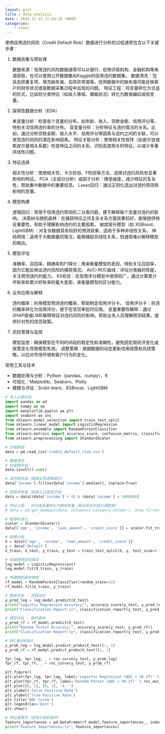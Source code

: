 ```yaml
---
layout: post
title : data analysis
date : 2024-11-12 11:24:29 +0800
categories: 
    - stats
---
```


使用信用违约风险（Credit Default Risk）数据进行分析的过程通常包含以下关键步骤：
1. 数据收集与预处理

    数据来源：信用违约风险数据通常可以从银行、信用评级机构、金融机构等来源获取，也可以使用公开数据集如Kaggle的信用违约数据集。
    数据清洗：包括去除重复项、填充缺失值、去除异常值等。信用数据中的缺失值可能反映客户的财务状况或是数据采集过程中出现的问题。
    特征工程：将变量转化为合适的形式，比如将分类特征（如收入等级、婚姻状况）转化为数值编码或哑变量。

2. 探索性数据分析（EDA）

    单变量分析：检查各个变量的分布，如年龄、收入、贷款金额、信用评分等，特别关注信用违约率的分布。
    双变量分析：分析特征与违约情况的关系。比如，通过分析贷款金额、收入水平、信用评分等因素与违约之间的关联，可以发现违约风险的潜在影响因素。
    特征关联分析：使用相关性矩阵（如皮尔逊或斯皮尔曼相关系数）检查特征之间的关系，识别高度相关的特征，以减少多重共线性问题。

3. 特征选择

    相关性分析：使用相关性、卡方检验、F检验等方法，选择对违约风险有显著影响的特征。
    PCA（主成分分析）或因子分析：降低维度，减少特征的复杂性，帮助集中数据中的重要信息。
    Lasso回归：通过正则化选出对违约预测有影响的变量。

4. 模型构建

    逻辑回归：常用于信用违约预测的二分类问题，便于解释每个变量对违约的影响。
    决策树与随机森林：在捕获特征之间复杂关系方面效果较好，能够提供特征重要性，有助于理解影响违约的主要因素。
    梯度提升模型（如 XGBoost、LightGBM）：对复杂数据具有较好的预测效果，适用于多种非线性关系。
    神经网络：适用于大数据量的情况，能够捕捉非线性关系，但通常难以解释模型的输出。

5. 模型评估

    准确率、召回率、精确率和F1得分：用来衡量模型的表现，特别关注召回率，因为它能反映出违约风险的捕获情况。
    AUC-ROC曲线：评估分类器的性能，关注预测违约的能力。
    KS检验：在信用评分模型中使用较广，通过计算累计坏账率和累计好账率的最大差距，来衡量模型的区分能力。

6. 业务应用与解释

    违约概率：利用模型预测违约概率，帮助制定信用评分卡。
    信用评分卡：将违约概率转化为信用评分，便于在信贷审批时应用。
    变量重要性解释：通过SHAP值或LIME解释特征对违约风险的影响，帮助业务人员理解预测结果，提供针对性的信贷政策。

7. 风险管理与监控

    模型监控：确保模型在不同时间段的稳定性和准确性，避免因宏观经济变化或政策变化导致模型失效。
    调整策略：根据数据的动态更新信用政策和风控策略，以应对市场环境和客户行为的变化。

常用工具与技术
- 数据处理与分析：Python（pandas、numpy）、R
- 可视化：Matplotlib、Seaborn、Plotly
- 建模与评估：Scikit-learn、XGBoost、LightGBM

```py
# 导入必要的库
import pandas as pd
import numpy as np
import matplotlib.pyplot as plt
import seaborn as sns
from sklearn.model_selection import train_test_split
from sklearn.linear_model import LogisticRegression
from sklearn.ensemble import RandomForestClassifier
from sklearn.metrics import accuracy_score, confusion_matrix, classification_report, roc_auc_score, roc_curve
from sklearn.preprocessing import StandardScaler

# 加载数据
data = pd.read_csv('credit_default_risk.csv')

# 数据清洗
# 检查缺失值
data.isnull().sum()

# 填充缺失值（根据业务逻辑填充）
data['income'].fillna(data['income'].median(), inplace=True)

# 删除异常值（如收入过高或过低）
data = data[(data['income'] > 0) & (data['income'] < 500000)]

# 特征工程 - 将分类变量转化为数值变量（假设有些列是分类数据）
# data = pd.get_dummies(data, columns=['category_column'], drop_first=True)

# 数据标准化
scaler = StandardScaler()
data[['age', 'income', 'loan_amount', 'credit_score']] = scaler.fit_transform(data[['age', 'income', 'loan_amount', 'credit_score']])

# 数据分割
X = data[['age', 'income', 'loan_amount', 'credit_score']]
y = data['default']
X_train, X_test, y_train, y_test = train_test_split(X, y, test_size=0.3, random_state=42)

# 构建逻辑回归模型
log_model = LogisticRegression()
log_model.fit(X_train, y_train)

# 构建随机森林模型
rf_model = RandomForestClassifier(random_state=42)
rf_model.fit(X_train, y_train)

# 模型评估 - 逻辑回归
y_pred_log = log_model.predict(X_test)
print("Logistic Regression Accuracy:", accuracy_score(y_test, y_pred_log))
print("Classification Report:\n", classification_report(y_test, y_pred_log))

# 模型评估 - 随机森林
y_pred_rf = rf_model.predict(X_test)
print("Random Forest Accuracy:", accuracy_score(y_test, y_pred_rf))
print("Classification Report:\n", classification_report(y_test, y_pred_rf))

# ROC曲线和AUC
y_prob_log = log_model.predict_proba(X_test)[:, 1]
y_prob_rf = rf_model.predict_proba(X_test)[:, 1]

fpr_log, tpr_log, _ = roc_curve(y_test, y_prob_log)
fpr_rf, tpr_rf, _ = roc_curve(y_test, y_prob_rf)

plt.figure()
plt.plot(fpr_log, tpr_log, label='Logistic Regression (AUC = %0.2f)' % roc_auc_score(y_test, y_prob_log))
plt.plot(fpr_rf, tpr_rf, label='Random Forest (AUC = %0.2f)' % roc_auc_score(y_test, y_prob_rf))
plt.plot([0, 1], [0, 1], 'k--')
plt.xlabel('False Positive Rate')
plt.ylabel('True Positive Rate')
plt.title('ROC Curve')
plt.legend(loc='best')
plt.show()

# 特征重要性（适用于随机森林）
feature_importances = pd.DataFrame(rf_model.feature_importances_, index=X.columns, columns=['importance']).sort_values('importance', ascending=False)
print("Feature Importances:\n", feature_importances)
```
